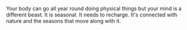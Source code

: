 Your body can go all year round doing physical things but your mind is a different beast. It is seasonal. It needs to recharge. It's connected with nature and the seasons that move along with it.